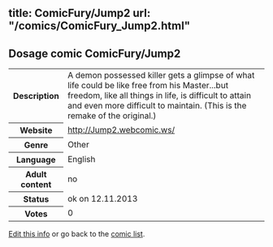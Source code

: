 title: ComicFury/Jump2
url: "/comics/ComicFury_Jump2.html"
---
Dosage comic ComicFury/Jump2
-----------------------------------------

<p id="msg"></p>
<script type="text/javascript">
if (window.location.search === '?edit_info_mail=sent_ok') {
  var elem = document.getElementById("msg");
  elem.innerHTML = 'Edited information sucessfully sent for review, which is usually done daily. Thanks!';
  elem.className = 'ok';
}
</script>
<table class="comicinfo">
<tr>
<th>Description</th><td>A demon possessed killer gets a glimpse of what life could be like free from his Master...but freedom, like all things in life, is difficult to attain and even more difficult to maintain. (This is the remake of the original.)</td>
</tr>
<tr>
<th>Website</th><td><a href="http://Jump2.webcomic.ws/">http://Jump2.webcomic.ws/</a></td>
</tr>
<tr>
<th>Genre</th><td>Other</td>
</tr>
<tr>
<th>Language</th><td>English</td>
</tr>
<tr>
<th>Adult content</th><td>no</td>
</tr>
<tr>
<th>Status</th><td>ok on 12.11.2013</td>
</tr>
<tr>
<th>Votes</th><td>0</td>
</tr>
</table>

[Edit this info](ComicFury_Jump2_edit.html) or go back to the [comic list](../comic-index.html).
